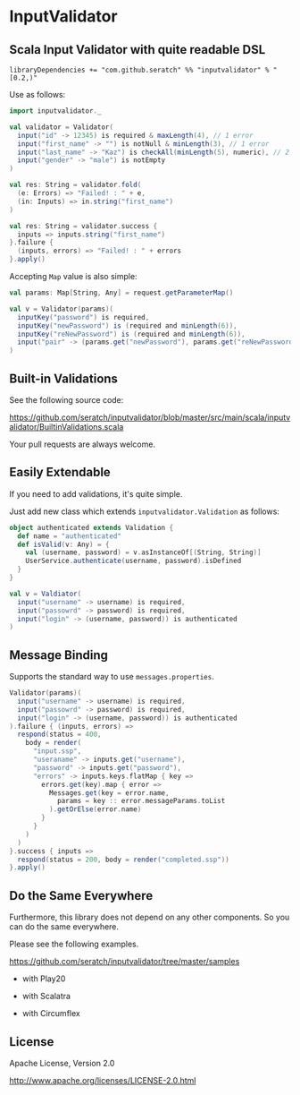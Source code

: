 # InputValidator

## Scala Input Validator with quite readable DSL

```
libraryDependencies += "com.github.seratch" %% "inputvalidator" % "[0.2,)"
```

Use as follows:

```scala
import inputvalidator._

val validator = Validator(
  input("id" -> 12345) is required & maxLength(4), // 1 error
  input("first_name" -> "") is notNull & minLength(3), // 1 error
  input("last_name" -> "Kaz") is checkAll(minLength(5), numeric), // 2 errors
  input("gender" -> "male") is notEmpty
)

val res: String = validator.fold(
  (e: Errors) => "Failed! : " + e, 
  (in: Inputs) => in.string("first_name") 
)

val res: String = validator.success { 
  inputs => inputs.string("first_name")
}.failure { 
  (inputs, errors) => "Failed! : " + errors
}.apply()
```

Accepting `Map` value is also simple:

```scala
val params: Map[String, Any] = request.getParameterMap()

val v = Validator(params)(
  inputKey("password") is required,
  inputKey("newPassword") is (required and minLength(6)),
  inputKey("reNewPassword") is (required and minLength(6)),
  input("pair" -> (params.get("newPassword"), params.get("reNewPassword"))) are same
)
```

## Built-in Validations

See the following source code:

https://github.com/seratch/inputvalidator/blob/master/src/main/scala/inputvalidator/BuiltinValidations.scala

Your pull requests are always welcome.


## Easily Extendable

If you need to add validations, it's quite simple.

Just add new class which extends `inputvalidator.Validation` as follows:

```scala
object authenticated extends Validation {
  def name = "authenticated"
  def isValid(v: Any) = {
    val (username, password) = v.asInstanceOf[(String, String)]
    UserService.authenticate(username, password).isDefined
  }
}

val v = Valdiator(
  input("username" -> username) is required,
  input("passowrd" -> password) is required,
  input("login" -> (username, password)) is authenticated
)
```


## Message Binding

Supports the standard way to use `messages.properties`.

```scala
Validator(params)(
  input("username" -> username) is required,
  input("passowrd" -> password) is required,
  input("login" -> (username, password)) is authenticated
).failure { (inputs, errors) =>
  respond(status = 400, 
    body = render(
      "input.ssp",
      "useraname" -> inputs.get("username"),
      "password" -> inputs.get("password"),
      "errors" -> inputs.keys.flatMap { key =>
        errors.get(key).map { error =>
          Messages.get(key = error.name,
            params = key :: error.messageParams.toList
          ).getOrElse(error.name)
        }
      }
    )
  )
}.success { inputs =>
  respond(status = 200, body = render("completed.ssp"))
}.apply()
```


## Do the Same Everywhere

Furthermore, this library does not depend on any other components. So you can do the same everywhere.

Please see the following examples.

https://github.com/seratch/inputvalidator/tree/master/samples

- with Play20

- with Scalatra

- with Circumflex


## License

Apache License, Version 2.0

http://www.apache.org/licenses/LICENSE-2.0.html

